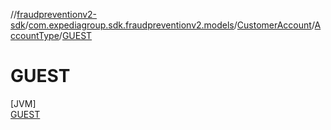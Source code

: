 //[fraudpreventionv2-sdk](../../../../../index.md)/[com.expediagroup.sdk.fraudpreventionv2.models](../../../index.md)/[CustomerAccount](../../index.md)/[AccountType](../index.md)/[GUEST](index.md)

# GUEST

[JVM]\
[GUEST](index.md)

